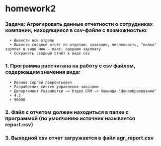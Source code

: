 # homework2
### Задача: Агрегировать данные отчетности о сотрудниках компании, находящиеся в csv-файле с возможностью:
      ‣ Вывести все отделы
      ‣ Вывести сводный отчёт по отделам: название, численность, "вилка" зарплат в виде мин – макс, среднюю зарплату
      ‣ Сохранить сводный отчёт в виде csv
### 1. Программа рассчитана на работу с csv файлом, содержащим значения вида: 
      ‣ Иванов Сергей Лаврентьевич
      ‣ Разработчик систем управления заказами
      ‣ Департамент Разработки –> Отдел CRM –> Команда "Ценообразование"
      ‣ 4.2
      ‣ 90000
### 2. Файл с отчетом должен находиться в папке с программой (по умолчанию источник называется report.csv)
### 3. Выходной csv отчет загружается в файл agr_report.csv
